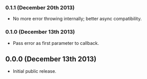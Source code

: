 ### 0.1.1 (December 20th 2013)
- No more error throwing internally; better async compatibility.

### 0.1.0 (December 13th 2013)
- Pass error as first parameter to callback.

## 0.0.0 (December 13th 2013)
- Initial public release.
